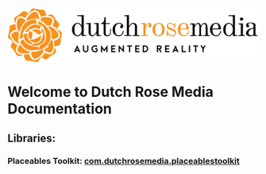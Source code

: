 ![](assets/DutchRoseMedia-logo_redesign_RGB.svg)
# Welcome to Dutch Rose Media Documentation

## Libraries:

### Placeables Toolkit: [com.dutchrosemedia.placeablestoolkit](/docs/placeablestoolkit)

